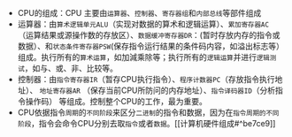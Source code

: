 - CPU的组成：CPU 主要由`运算器`、`控制器`、`寄存器组`和`内部总线`等部件组成
- 运算器：由`算术逻辑单元ALU`（实现对数据的算术和逻辑运算）、`累加寄存器AC`（运算结果或源操作数的存放区）、`数据缓冲寄存器DR`：(暂时存放内存的指令或数据）、和`状态条件寄存器PSW`(保存指令运行结果的条件码内容，如溢出标志等）组成。执行所有的`算术运算`，如加減乘除等；执行所有的`逻辑运算`并进行`逻辑测试`，如与、或、非、比较等。
- 控制器：由`指令寄存器IR`（暂存CPU执行指令）、`程序计数器PC`（存放指令执行地址）、 `地址寄存器AR` （保存当前CPU所防问的内存地址）、`指令译码器ID`（分析指令操作码） 等组成。控制整个CPU的工作，最为重要。
- ﻿CPU依据指令`周期`的`不同阶段`来区分`二进制`的指令和数据，因为在`指令周期的不同阶段`，指令会命令CPU分别去取`指令`或者`数据`。[[计算机硬件组成#^be7ce9]]